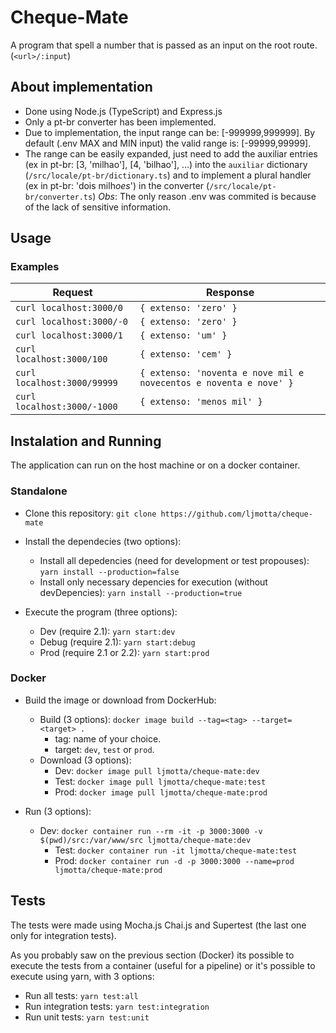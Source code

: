 # Cheque-Mate
A program that spell a number that is passed as an input on the root route. (`<url>/:input`)

## About implementation
 - Done using Node.js (TypeScript) and Express.js
 - Only a pt-br converter has been implemented.
 - Due to implementation, the input range can be: [-999999,999999]. By default (.env MAX and MIN input) the valid range is: [-99999,99999].
 - The range can be easily expanded, just need to add the auxiliar entries (ex in pt-br: [3, 'milhao'], [4, 'bilhao'], ...) into the `auxiliar` dictionary (`/src/locale/pt-br/dictionary.ts`) and to implement a plural handler (ex in pt-br: 'dois milh*oes*') in the converter (`/src/locale/pt-br/converter.ts`)
*Obs*: The only reason .env was commited is because of the lack of sensitive information.

## Usage
### Examples
|            Request          |                                Response                           |
| --------------------------- | ----------------------------------------------------------------- |
| `curl localhost:3000/0`     | `{ extenso: 'zero' }`                                             |
| `curl localhost:3000/-0`    | `{ extenso: 'zero' }`                                             |
| `curl localhost:3000/1`     | `{ extenso: 'um' }`                                               |
| `curl localhost:3000/100`   | `{ extenso: 'cem' }`                                              |
| `curl localhost:3000/99999` | `{ extenso: 'noventa e nove mil e novecentos e noventa e nove' }` |
| `curl localhost:3000/-1000` | `{ extenso: 'menos mil' }`                                        |

## Instalation and Running
The application can run on the host machine or on a docker container.

### Standalone
 - Clone this repository:
 `git clone https://github.com/ljmotta/cheque-mate`

 - Install the dependecies (two options):
   - Install all depedencies (need for development or test propouses):
	`yarn install --production=false`
   - Install only necessary depencies for execution (without devDepencies):
	`yarn install --production=true`

 - Execute the program (three options):
   - Dev (require 2.1):
	`yarn start:dev`
   - Debug (require 2.1):
	`yarn start:debug`
   - Prod (require 2.1 or 2.2):
	`yarn start:prod`

### Docker
 - Build the image or download from DockerHub:
   - Build (3 options):
	`docker image build --tag=<tag> --target=<target> .`
	   - tag: name of your choice.
	   - target: `dev`, `test` or `prod`.
   - Download (3 options):
	   - Dev:  `docker image pull ljmotta/cheque-mate:dev` 
	   - Test: `docker image pull ljmotta/cheque-mate:test` 
	   - Prod: `docker image pull ljmotta/cheque-mate:prod` 
 
 - Run (3 options):
   - Dev: `docker container run --rm -it -p 3000:3000 -v $(pwd)/src:/var/www/src ljmotta/cheque-mate:dev`
	 - Test: `docker container run -it ljmotta/cheque-mate:test`
	 - Prod: `docker container run -d -p 3000:3000 --name=prod ljmotta/cheque-mate:prod`

## Tests
The tests were made using Mocha.js Chai.js and Supertest (the last one only for integration tests). 

As you probably saw on the previous section (Docker) its possible to execute the tests from a container (useful for a pipeline) or it's possible to execute using yarn, with 3 options:
 - Run all tests: `yarn test:all`
 - Run integration tests: `yarn test:integration`
 - Run unit tests: `yarn test:unit`
